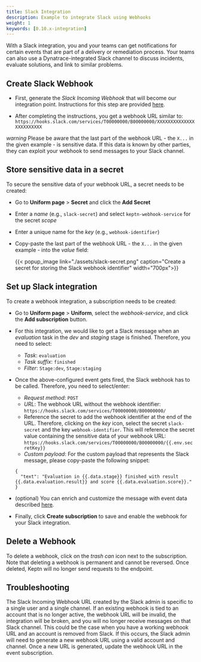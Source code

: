 ```yaml
---
title: Slack Integration
description: Example to integrate Slack using Webhooks
weight: 1
keywords: [0.10.x-integration]
---
```


With a Slack integration, you and your teams can get notifications for certain events that are part of a delivery or remediation process. Your teams can also use a Dynatrace-integrated Slack channel to discuss incidents, evaluate solutions, and link to similar problems.

## Create Slack Webhook

* First, generate the *Slack Incoming Webhook* that will become our integration point. Instructions for this step are provided [here](https://api.slack.com/incoming-webhooks).

* After completing the instructions, you get a webhook URL similar to: `https://hooks.slack.com/services/T00000000/B00000000/XXXXXXXXXXXXXXXXXXXXXXXX`

*warning* Please be aware that the last part of the webhook URL - the `X...` in the given example - is sensitive data. If this data is known by other parties, they can exploit your webhook to send messages to your Slack channel. 

## Store sensitive data in a secret

To secure the sensitive data of your webhook URL, a secret needs to be created: 

* Go to **Uniform page** > **Secret** and click the **Add Secret**
* Enter a *name* (e.g., `slack-secret`) and select `keptn-webhook-service` for the secret *scope*
* Enter a unique name for the *key* (e.g., `webhook-identifier`)
* Copy-paste the last part of the webhook URL - the `X...` in the given example - into the *value* field: 

  {{< popup_image
  link="./assets/slack-secret.png"
  caption="Create a secret for storing the Slack webhook identifier"
  width="700px">}}

## Set up Slack integration 

To create a webhook integration, a subscription needs to be created: 

* Go to **Uniform page** > **Uniform**, select the *webhook-service*, and click the **Add subscription** button. 

* For this integration, we would like to get a Slack message when an *evaluation* task in the *dev* and *staging* stage is finished. Therefore, you need to select:
  * *Task*: `evaluation`
  * *Task suffix*: `finished`
  * *Filter*: `Stage:dev`, `Stage:staging` 

* Once the above-configured event gets fired, the Slack webhook has to be called. Therefore, you need to select/enter: 
  * *Request method*: `POST`
  * *URL*: The webhook URL without the webhook identifier: `https://hooks.slack.com/services/T00000000/B00000000/`
  * Reference the secret to add the webhook identifier at the end of the URL. Therefore, clicking on the *key* icon, select the secret `slack-secret` and the key `webhook-identifier`. This will reference the secret value containing the sensitive data of your webhook URL: `https://hooks.slack.com/services/T00000000/B00000000/{{.env.secretKey}}`
  * *Custom payload*: For the custom payload that represents the Slack message, please copy-paste the following snippet:

  ```
  {
    "text": "Evaluation in {{.data.stage}} finished with result {{.data.evaluation.result}} and score {{.data.evaluation.score}}."
  }
  ```

* (optional) You can enrich and customize the message with event data described [here](../../webhooks/#customize-request-payload). 

* Finally, click **Create subscription** to save and enable the webhook for your Slack integration.

## Delete a Webhook

To delete a webhook, click on the *trash can* icon next to the subscription. Note that deleting a webhook is permanent and cannot be reversed. Once deleted, Keptn will no longer send requests to the endpoint.

## Troubleshooting

The Slack Incoming Webhook URL created by the Slack admin is specific to a single user and a single channel. If an existing webhook is tied to an account that is no longer active, the webhook URL will be invalid, the integration will be broken, and you will no longer receive messages on that Slack channel. This could be the case when you have a working webhook URL and an account is removed from Slack. If this occurs, the Slack admin will need to generate a new webhook URL using a valid account and channel. Once a new URL is generated, update the webhook URL in the event subscription. 